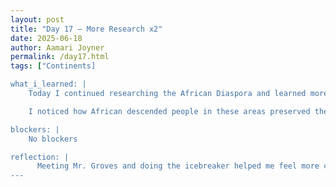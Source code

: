 ```yaml
---
layout: post
title: "Day 17 – More Research x2"
date: 2025-06-18
author: Aamari Joyner
permalink: /day17.html
tags: ["Continents]

what_i_learned: |
    Today I continued researching the African Diaspora and learned more about how Central America, the Caribbean, South America, and North America have been shaped by African influence. I discovered that many countries across these regions share similiar cultural traditions such as food, music, religion, language, and community values, which all have deep African roots.

    I noticed how African descended people in these areas preserved their identities and adapted their cultures despite colonization and oppression. We also got to meet our high school teacher, Mr.Groves, and did an icebreaker activity to get to know him better. It was a great way to end a powerful learning experience.

blockers: |
    No blockers

reflection: |
      Meeting Mr. Groves and doing the icebreaker helped me feel more connected and excited about the class moving forward. Reflecting on my research today, I'm amazed by how similar the cultures of African descended communities are across different continents. It's powerful to see how people carried their traditions through music, food, faith, and resistance, even when they were taken from their homeland. I feel proud and inspired by the unity and strength within the African diaspora. This experience reminded me that we are all part of a global story of resilence, creativity, and legacy.
---
```

